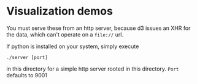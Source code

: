 # Visualization demos #

You must serve these from an http server, because d3 issues an XHR for the data, which can't operate on a `file://` url.

If python is installed on your system, simply execute

    ./server [port]

in this directory for a simple http server rooted in this directory. `Port` defaults to 9001
